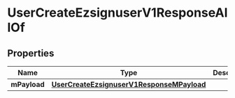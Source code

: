 

# UserCreateEzsignuserV1ResponseAllOf

## Properties

Name | Type | Description | Notes
------------ | ------------- | ------------- | -------------
**mPayload** | [**UserCreateEzsignuserV1ResponseMPayload**](UserCreateEzsignuserV1ResponseMPayload.md) |  | 




